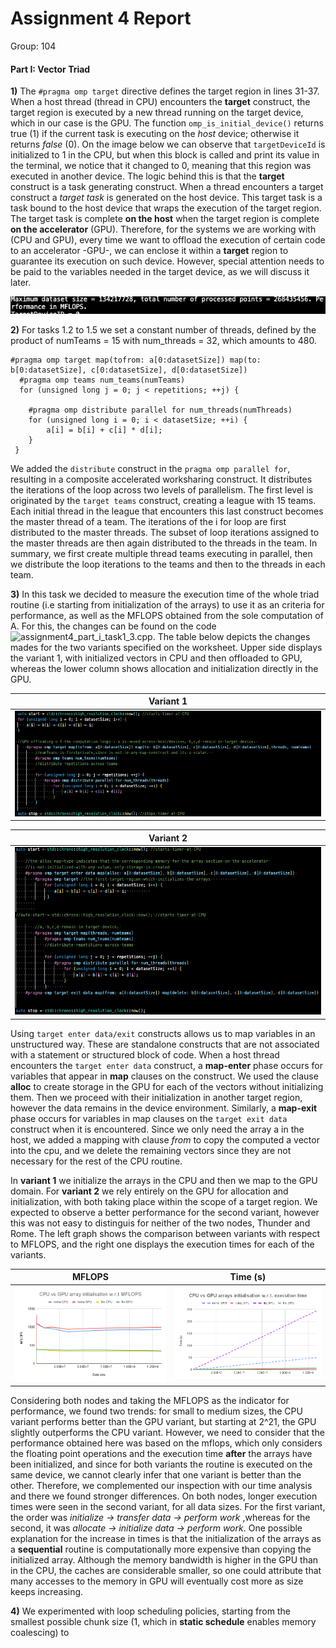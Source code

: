 # Assignment 4 Report
Group: 104

#### Part I: Vector Triad

**1)** The `#pragma omp target` directive defines the target region in lines 31-37. When a host thread (thread in CPU) encounters the **target** construct, the target region is executed by a new thread running on the target device, which in our case is the GPU. The function `omp_is_initial_device()` returns true (1) if the current task is executing on the _host_ device; otherwise it returns _false_ (0). On the image below we can observe that `targetDeviceId` is initialized to 1 in the CPU, but when this block is called and print its value in the terminal, we notice that it changed to 0, meaning that this region was executed in another device. The logic behind this is that the **target** construct is a task generating construct. When a thread encounters a target construct a _target task_ is generated on the host device. This target task is a task bound to the host device that wraps the execution of the target region. The target task is complete **on the host** when the target region is complete **on the accelerator** (GPU). Therefore, for the systems we are working with (CPU and GPU), every time we want to offload the execution of certain code to an accelerator -GPU-, we can enclose it within a **target** region to guarantee its execution on such device. However, special attention needs to be paid to the variables needed in the target device, as we will discuss it later. 

![Task1.1](Task1_1.png)

**2)** For tasks 1.2 to 1.5 we set a constant number of threads, defined by the product of numTeams = 15 with num_threads = 32, which amounts to 480. 


      
    #pragma omp target map(tofrom: a[0:datasetSize]) map(to: b[0:datasetSize], c[0:datasetSize], d[0:datasetSize])
      #pragma omp teams num_teams(numTeams)
      for (unsigned long j = 0; j < repetitions; ++j) {

        #pragma omp distribute parallel for num_threads(numThreads)
        for (unsigned long i = 0; i < datasetSize; ++i) {
            a[i] = b[i] + c[i] * d[i];
        }
     }


We added the `distribute` construct in the  `pragma omp parallel for`, resulting in a composite accelerated worksharing construct. It distributes the iterations of the loop across two levels of parallelism. The first level is originated by the `target teams` construct, creating a league with 15 teams. Each initial thread in the league that encounters this last construct becomes the master thread of a team. The iterations of the i for loop are first distributed to the master threads. The subset of loop iterations assigned to the master threads are then again distributed to the threads in the team. In summary, we first create multiple thread teams executing in parallel, then we distribute the loop iterations to the teams and then to the threads in each team. 


**3)** In this task we decided to measure the execution time of the whole triad routine (i.e starting from initialization of the arrays) to use it as an criteria for performance, as well as the MFLOPS obtained from the sole computation of A. For this, the changes can be found on the code ![assignment4_part_i_task1_3.cpp](). The table below depicts the changes mades for the two variants specified on the worksheet. Upper side displays the variant 1, with initialized vectors in CPU and then offloaded to GPU, whereas the lower column shows allocation and initialization directly in the GPU. 

| Variant 1                 |                 
| ------                    |                    
| ![variant1](variant1.png) |  


|  Variant 2                |
|  -------------------------|
|  ![variant2](variant2.png)|

Using `target enter data/exit` constructs allows us to map variables in an unstructured way. These are standalone constructs that are not associated with a statement or structured block of code. When a host thread encounters the `target enter data` construct, a **map-enter** phase occurs for variables that appear in **map** clauses on the construct. We used the clause **alloc** to create storage in the GPU for each of the vectors without initializing them. Then we proceed with their initialization in another target region, however the data remains in the device environment. Similarly, a **map-exit** phase occurs for variables in map clauses on the `target exit data` construct when it is encountered. Since we only need the array a in the host, we added a mapping with clause _from_ to copy the computed a vector into the cpu, and we delete the remaining vectors since they are not necessary for the rest of the CPU routine. 

In **variant 1** we initialize the arrays in the CPU and then we map to the GPU domain. For **variant 2** we rely entirely on the GPU for allocation and initialization, with both taking place within the scope of a target region. We expected to observe a better performance for the second variant, however this was not easy to distinguis for neither of the two nodes, Thunder and Rome. The left graph shows the comparison between variants with respect to MFLOPS, and the right one displays the execution times for each of the variants. 

| MFLOPS                      |   Time (s)                  |               
| ------                      |  ------------               |                  
| ![mflops1.3](mflops.png)    | ![time1.3](time.png)        | 

Considering both nodes and taking the MFLOPS as the indicator for performance, we found two trends: for small to medium sizes, the CPU variant performs better than the GPU variant, but starting at 2^21, the GPU slightly outperforms the CPU variant. However, we need to consider that the performance obtained here was based on the mflops, which only considers the floating point operations and the execution time **after** the arrays have been initialized, and since for both variants the routine is executed on the same device, we cannot clearly infer that one variant is better than the other. Therefore, we complemented our inspection with our time analysis and there we found stronger differences. On both nodes, longer execution times were seen in the second variant, for all data sizes. For the first variant, the order was _initialize -> transfer data -> perform work_ ,whereas for the second, it was _allocate -> initialize data -> perform work_. One possible explanation for the increase in times is that the initialization of the arrays as a **sequential** routine is computationally more expensive than copying the initialized array. Although the memory bandwidth is higher in the GPU than in the CPU, the caches are considerable smaller, so one could attribute that many accesses to the memory in GPU will eventually cost more as size keeps increasing. 


**4)** We experimented with loop scheduling policies, starting from the smallest possible chunk size (1, which in **static schedule** enables memory coalescing) to 
